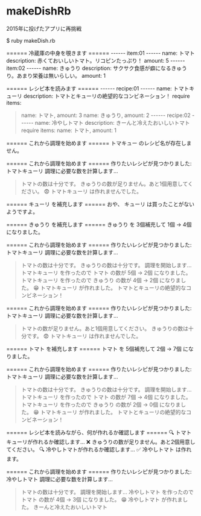 # makeDishRb
2015年に投げたアプリに再挑戦

$ ruby makeDish.rb 

====== 冷蔵庫の中身を覗きます ======
------ item:01 ------
name: トマト
description: 赤くておいしいトマト。リコピンたっぷり！
amount: 5
------ item:02 ------
name: きゅうり
description: サクサク食感が癖になるきゅうり。あまり栄養は無いらしい。
amount: 1

====== レシピ本を読みます ======
------ recipe:01 ------
name: トマトキューリ
description: トマトとキューリの絶望的なコンビネーション！
require items:
> name: トマト, amount: 3
> name: きゅうり, amount: 2
------ recipe:02 ------
name: 冷やしトマト
description: きーんと冷えたおいしいトマト
require items:
> name: トマト, amount: 1

====== これから調理を始めます ======
トマキュー のレシピ名が存在しません。

====== これから調理を始めます ======
作りたいレシピが見つかりました: トマトキューリ
調理に必要な数を計算します...
> トマトの数は十分です。
> きゅうりの数が足りません。あと1個用意してください。
😨  トマトキューリ は作れませんでした。

====== キューリ を補充します ======
おや、 キューリ は買ったことがないようですよ。

====== きゅうり を補充します ======
きゅうり を 3個補充して 1個 -> 4個 になりました。

====== これから調理を始めます ======
作りたいレシピが見つかりました: トマトキューリ
調理に必要な数を計算します...
> トマトの数は十分です。
> きゅうりの数は十分です。
調理を開始します...
> トマトキューリ を作ったので トマト の数が 5個 -> 2個 になりました。
> トマトキューリ を作ったので きゅうり の数が 4個 -> 2個 になりました。
😁  トマトキューリ が作れました。
> トマトとキューリの絶望的なコンビネーション！

====== これから調理を始めます ======
作りたいレシピが見つかりました: トマトキューリ
調理に必要な数を計算します...
> トマトの数が足りません。あと1個用意してください。
> きゅうりの数は十分です。
😨  トマトキューリ は作れませんでした。

====== トマト を補充します ======
トマト を 5個補充して 2個 -> 7個 になりました。

====== これから調理を始めます ======
作りたいレシピが見つかりました: トマトキューリ
調理に必要な数を計算します...
> トマトの数は十分です。
> きゅうりの数は十分です。
調理を開始します...
> トマトキューリ を作ったので トマト の数が 7個 -> 4個 になりました。
> トマトキューリ を作ったので きゅうり の数が 2個 -> 0個 になりました。
😁  トマトキューリ が作れました。
> トマトとキューリの絶望的なコンビネーション！

====== レシピ本を読みながら、何が作れるか確認します ======
🔍  トマトキューリが作れるか確認します...
  ❌  きゅうりの数が足りません。あと2個用意してください。
🔍  冷やしトマトが作れるか確認します...
  ✅  冷やしトマト は作れます。

====== これから調理を始めます ======
作りたいレシピが見つかりました: 冷やしトマト
調理に必要な数を計算します...
> トマトの数は十分です。
調理を開始します...
> 冷やしトマト を作ったので トマト の数が 4個 -> 3個 になりました。
😁  冷やしトマト が作れました。
> きーんと冷えたおいしいトマト
